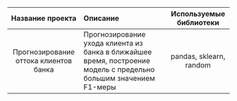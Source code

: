 | Название проекта | Описание | Используемые библиотеки|
| :--------------------:| :--------------------- |:---------------------------:|
| Прогнозирование оттока клиентов банка| Прогнозирование ухода клиента из банка в ближайшее время, построение модель с предельно большим значением F1-меры |pandas, sklearn, random|

